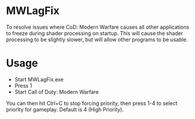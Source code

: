 # MWLagFix

To resolve issues where CoD: Modern Warfare causes all other applications to freeze during shader processing on startup.  This will cause the shader processing to be slightly slower, but will allow other programs to be usable.

# Usage
* Start MWLagFix.exe
* Press 1
* Start Call of Duty: Modern Warfare

You can then hit Ctrl+C to stop forcing priority, then press 1-4 to select priority for gameplay.  Default is 4 (High Priority).
